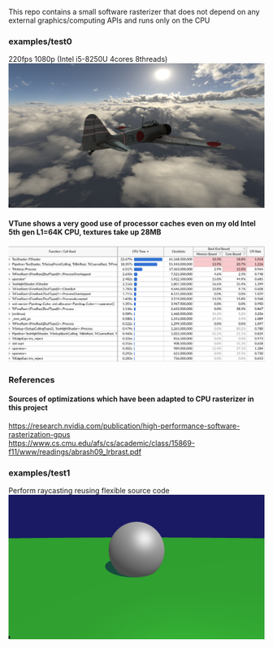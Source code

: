 This repo contains a small software rasterizer that does not depend on any external graphics/computing APIs and runs only on the CPU

### examples/test0
220fps 1080p (Intel i5-8250U 4cores 8threads)
![test0png](test0.png)  

#### VTune shows a very good use of processor caches even on my old Intel 5th gen L1=64K CPU, textures take up 28MB   
![test0vtune](test0_vtune.png)  
### References
#### Sources of optimizations which have been adapted to CPU rasterizer in this project
https://research.nvidia.com/publication/high-performance-software-rasterization-gpus  
https://www.cs.cmu.edu/afs/cs/academic/class/15869-f11/www/readings/abrash09_lrbrast.pdf  

### examples/test1
Perform raycasting reusing flexible source code
![test1png](test1.png)
